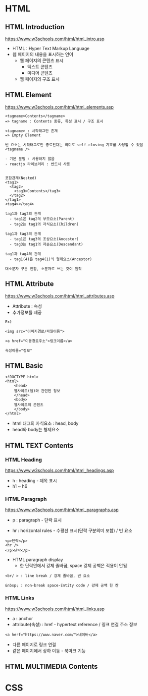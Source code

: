 # HTML

## HTML Introduction

https://www.w3schools.com/html/html_intro.asp

- HTML : Hyper Text Markup Language
- 웹 페이지의 내용을 표시하는 언어
  - 웹 페이지의 콘텐츠 표시
    - 텍스트 콘텐츠
    - 미디어 콘텐츠
  - 웹 페이지의 구조 표시

## HTML Element

https://www.w3schools.com/html/html_elements.asp

```
<tagname>Contents</tagname>
=> tagname : Contents 종류, 특성 표시 / 구조 표시

<tagname> : 시작태그만 존재
=> Empty Element

빈 요소는 시작태그로만 종료된다는 의미로 self-closing 기호를 사용할 수 있음
<tagname />

- 기본 문법 : 사용하지 않음
- reactjs 라이브러리 : 반드시 사용


포함관계(Nested)
<tag1>
  <tag2>
    <tag3>Contents</tag3>
  </tag2>
</tag1>
<tag4></tag4>

tag1과 tag2의 관계
  - tag1은 tag2의 부모요소(Parent)
  - tag2는 tag1의 자식요소(Children)

tag1과 tag3의 관계
  - tag1은 tag3의 조상요소(Ancestor)
  - tag3는 tag1의 자손요소(Descendant)

tag1과 tag4의 관계
  - tag1(4)은 tag4(1)의 형제요소(Ancestor)

대소문자 구분 안함, 소문자로 쓰는 것이 원칙
```

## HTML Attribute

https://www.w3schools.com/html/html_attributes.asp

- Attribute : 속성
- 추가정보를 제공

```
Ex)

<img src="이미지경로/파일이름">

<a href="이동경로주소">링크이름</a>

속성이름="정보"
```

## HTML Basic

```
<!DOCTYPE html>
<html>
	<head>
    웹사이트(앱)와 관련된 정보
	</head>
	<body>
    웹사이트의 콘텐츠
	</body>
</html>
```

- html 태그의 자식요소 : head, body
- head와 body는 형제요소

## HTML TEXT Contents

### HTML Heading

https://www.w3schools.com/html/html_headings.asp

- h : heading - 제목 표시
- h1 ~ h6

### HTML Paragraph

https://www.w3schools.com/html/html_paragraphs.asp

- p : paragraph - 단락 표시

- hr : horizontal rules - 수평선 표시(단락 구분의미 포함) / 빈 요소

```
<p>단락</p>
<hr />
</p>단락</p>
```

- HTML paragraph display
  - 한 단락안에서 강제 줄바꿈, space 강제 공백은 적용이 안됨

```
<br/ > : line break / 강제 줄바꿈, 빈 요소

&nbsp; : non-break space-Entity code / 강제 공백 한 칸
```

### HTML Links

https://www.w3schools.com/html/html_links.asp

- a : anchor
- attribute(속성) : href - hypertext reference / 링크 연결 주소 정보

```
<a herf="https://www.naver.com/">네이버</a>
```

- 다른 페이지로 링크 연결
- 같은 페이지에서 상하 이동 - 북마크 기능

## HTML MULTIMEDIA Contents

# CSS
